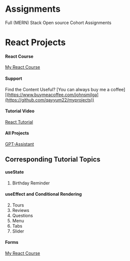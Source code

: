 # Assignments
Full (MERN) Stack Open source Cohort Assignments
# React Projects

#### React Course

[My React Course](https://www.udemy.com/course/react-tutorial-and-projects-course/?referralCode=FEE6A921AF07E2563CEF)

#### Support

Find the Content Useful? [You can always buy me a coffee][(https://www.buymeacoffee.com/johnsmilga](https://github.com/qayyum22/myprojects))

#### Tutorial Video

[React Tutorial](https://youtu.be/iZhV0bILFb0)

#### All Projects

[GPT-Assistant]((https://github.com/qayyum22/myassistant))

## Corresponding Tutorial Topics

#### useState

1. Birthday Reminder

#### useEffect and Conditional Rendering

2. Tours
3. Reviews
4. Questions
5. Menu
6. Tabs
7. Slider

#### Forms



[My React Course](https://www.udemy.com/course/react-tutorial-and-projects-course/?referralCode=FEE6A921AF07E2563CEF)

